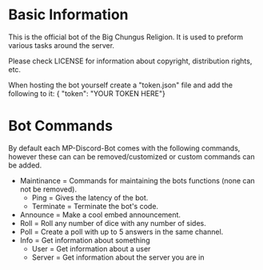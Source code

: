 # Basic Information
This is the official bot of the Big Chungus Religion. It is used to preform various tasks around the server.

Please check LICENSE for information about copyright, distribution rights, etc.

When hosting the bot yourself create a "token.json" file and add the following to it:
{ "token": "YOUR TOKEN HERE"}

# Bot Commands
By default each MP-Discord-Bot comes with the following commands, however these can can be removed/customized or custom commands can be added.


- Maintinance = Commands for maintaining the bots functions (none can not be removed).
    - Ping = Gives the latency of the bot.
    - Terminate = Terminate the bot's code.
- Announce = Make a cool embed announcement.
- Roll = Roll any number of dice with any number of sides.
- Poll = Create a poll with up to 5 answers in the same channel.
- Info = Get information about something
    - User = Get information about a user
    - Server = Get information about the server you are in
